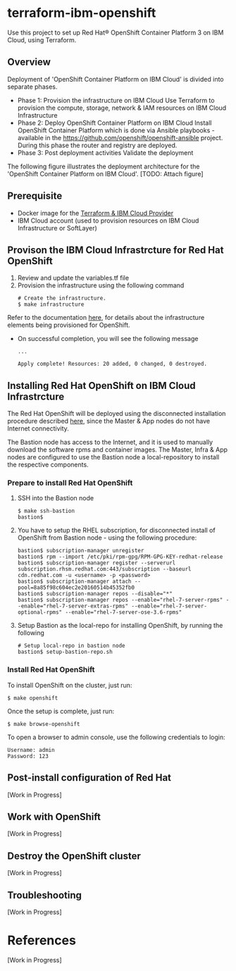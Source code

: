# terraform-ibm-openshift

Use this project to set up Red Hat® OpenShift Container Platform 3 on IBM Cloud, using Terraform.

## Overview
Deployment of 'OpenShift Container Platform on IBM Cloud' is divided into separate phases.
	
* Phase 1: Provision the infrastructure on IBM Cloud	Use Terraform to provision the compute, storage, network & IAM resources on IBM Cloud Infrastructure
* Phase 2: Deploy OpenShift Container Platform on IBM Cloud	Install OpenShift Container Platform which is done via Ansible playbooks - available in the https://github.com/openshift/openshift-ansible project. 
  During this phase the router and registry are deployed.
* Phase 3: Post deployment activities	Validate the deployment

The following figure illustrates the deployment architecture for the 'OpenShift Container Platform on IBM Cloud'.
[TODO: Attach figure]

## Prerequisite

* Docker image for the [Terraform & IBM Cloud Provider](https://github.com/ibm-cloud/terraform-provider-ibm#docker-image-for-the-provider) 
* IBM Cloud account (used to provision resources on IBM Cloud Infrastructure or SoftLayer)


## Provison the IBM Cloud Infrastrcture for Red Hat OpenShift

1. Review and update the variables.tf file 
1. Provision the infrastructure using the following command
   ``` console
   # Create the infrastructure.
   $ make infrastructure
   ```
Refer to the documentation [here](), for details about the infrastructure elements being provisioned for OpenShift.

* On successful completion, you will see the following message
   ``` console
   ...

   Apply complete! Resources: 20 added, 0 changed, 0 destroyed.
   ```

## Installing Red Hat OpenShift on IBM Cloud Infrastrcture
The Red Hat OpenShift will be deployed using the disconnected installation procedure described [here]( https://docs.openshift.com/container-platform/3.6/install_config/install/disconnected_install.html), since the Master & App nodes do not have Internet connectivity. 

The Bastion node has access to the Internet, and it is used to manually download the software rpms and container images. The Master, Infra & App nodes are configured to use the Bastion node a local-repository to install the respective components.

### Prepare to install Red Hat OpenShift

1. SSH into the Bastion node
  
   ``` console
   $ make ssh-bastion
   bastion$ 
   ```
1. You have to setup the RHEL subscription, for disconnected install of OpenShift from Bastion node - using the following procedure:
   
   ``` console
   bastion$ subscription-manager unregister
   bastion$ rpm --import /etc/pki/rpm-gpg/RPM-GPG-KEY-redhat-release
   bastion$ subscription-manager register --serverurl subscription.rhsm.redhat.com:443/subscription --baseurl cdn.redhat.com -u <username> -p <password>
   bastion$ subscription-manager attach --pool=8a85f98c604ec2e20160514b45352fb0
   bastion$ subscription-manager repos --disable="*"
   bastion$ subscription-manager repos --enable="rhel-7-server-rpms" --enable="rhel-7-server-extras-rpms" --enable="rhel-7-server-optional-rpms" --enable="rhel-7-server-ose-3.6-rpms"
   ```
1. Setup Bastion as the local-repo for installing OpenShift, by running the following
   
   ``` console
   # Setup local-repo in bastion node
   bastion$ setup-bastion-repo.sh
   ```


### Install Red Hat OpenShift

To install OpenShift on the cluster, just run:
   ``` console
   $ make openshift
   ```

Once the setup is complete, just run:

   ``` console
   $ make browse-openshift
   ```

To open a browser to admin console, use the following credentials to login:
   ``` console
   Username: admin
   Password: 123
   ```

## Post-install configuration of Red Hat 

\[Work in Progress\]

## Work with OpenShift

\[Work in Progress\]

## Destroy the OpenShift cluster

\[Work in Progress\]

## Troubleshooting

\[Work in Progress\]

# References

\[Work in Progress\]

